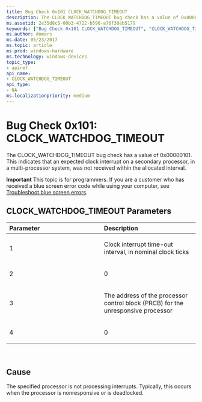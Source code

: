 ```yaml
---
title: Bug Check 0x101 CLOCK_WATCHDOG_TIMEOUT
description: The CLOCK_WATCHDOG_TIMEOUT bug check has a value of 0x00000101 that indicates that an expected clock interrupt on a secondary processor, was not received within the allocated interval.
ms.assetid: 2e35d8c5-00b3-4722-b596-a76f38eb5179
keywords: ["Bug Check 0x101 CLOCK_WATCHDOG_TIMEOUT", "CLOCK_WATCHDOG_TIMEOUT"]
ms.author: domars
ms.date: 05/23/2017
ms.topic: article
ms.prod: windows-hardware
ms.technology: windows-devices
topic_type:
- apiref
api_name:
- CLOCK_WATCHDOG_TIMEOUT
api_type:
- NA
ms.localizationpriority: medium
---
```


# Bug Check 0x101: CLOCK\_WATCHDOG\_TIMEOUT


The CLOCK\_WATCHDOG\_TIMEOUT bug check has a value of 0x00000101. This indicates that an expected clock interrupt on a secondary processor, in a multi-processor system, was not received within the allocated interval.

**Important** This topic is for programmers. If you are a customer who has received a blue screen error code while using your computer, see [Troubleshoot blue screen errors](http://windows.microsoft.com/windows-10/troubleshoot-blue-screen-errors).

## CLOCK\_WATCHDOG\_TIMEOUT Parameters


<table>
<colgroup>
<col width="50%" />
<col width="50%" />
</colgroup>
<thead>
<tr class="header">
<th align="left">Parameter</th>
<th align="left">Description</th>
</tr>
</thead>
<tbody>
<tr class="odd">
<td align="left"><p>1</p></td>
<td align="left"><p>Clock interrupt time-out interval, in nominal clock ticks</p></td>
</tr>
<tr class="even">
<td align="left"><p>2</p></td>
<td align="left"><p>0</p></td>
</tr>
<tr class="odd">
<td align="left"><p>3</p></td>
<td align="left"><p>The address of the processor control block (PRCB) for the unresponsive processor</p></td>
</tr>
<tr class="even">
<td align="left"><p>4</p></td>
<td align="left"><p>0</p></td>
</tr>
</tbody>
</table>

 

Cause
-----

The specified processor is not processing interrupts. Typically, this occurs when the processor is nonresponsive or is deadlocked.

 

 




